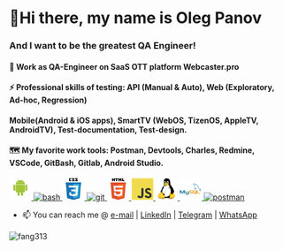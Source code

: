 # 👋Hi there, my name is Oleg Panov
### And I want to be the greatest QA Engineer!
#### 💬 Work as QA-Engineer on SaaS OTT platform Webcaster.pro
#### ⚡ Professional skills of testing: API (Manual & Auto), Web (Exploratory, Ad-hoc, Regression)
#### Mobile(Android & iOS apps), SmartTV (WebOS, TizenOS, AppleTV, AndroidTV), Test-documentation, Test-design.
#### 🗺️ My favorite work tools: Postman, Devtools, Charles, Redmine, VSCode, GitBash, Gitlab, Android Studio.
<p align="left"> <a href="https://developer.android.com" target="_blank" rel="noreferrer"> <img src="https://raw.githubusercontent.com/devicons/devicon/master/icons/android/android-original-wordmark.svg" alt="android" width="40" height="40"/> </a> <a href="https://www.gnu.org/software/bash/" target="_blank" rel="noreferrer"> <img src="https://www.vectorlogo.zone/logos/gnu_bash/gnu_bash-icon.svg" alt="bash" width="40" height="40"/> </a> <a href="https://www.w3schools.com/css/" target="_blank" rel="noreferrer"> <img src="https://raw.githubusercontent.com/devicons/devicon/master/icons/css3/css3-original-wordmark.svg" alt="css3" width="40" height="40"/> </a> <a href="https://git-scm.com/" target="_blank" rel="noreferrer"> <img src="https://www.vectorlogo.zone/logos/git-scm/git-scm-icon.svg" alt="git" width="40" height="40"/> </a> <a href="https://www.w3.org/html/" target="_blank" rel="noreferrer"> <img src="https://raw.githubusercontent.com/devicons/devicon/master/icons/html5/html5-original-wordmark.svg" alt="html5" width="40" height="40"/> </a> <a href="https://developer.mozilla.org/en-US/docs/Web/JavaScript" target="_blank" rel="noreferrer"> <img src="https://raw.githubusercontent.com/devicons/devicon/master/icons/javascript/javascript-original.svg" alt="javascript" width="40" height="40"/> </a> <a href="https://www.linux.org/" target="_blank" rel="noreferrer"> <img src="https://raw.githubusercontent.com/devicons/devicon/master/icons/linux/linux-original.svg" alt="linux" width="40" height="40"/> </a> <a href="https://www.mysql.com/" target="_blank" rel="noreferrer"> <img src="https://raw.githubusercontent.com/devicons/devicon/master/icons/mysql/mysql-original-wordmark.svg" alt="mysql" width="40" height="40"/> </a> <a href="https://postman.com" target="_blank" rel="noreferrer"> <img src="https://www.vectorlogo.zone/logos/getpostman/getpostman-icon.svg" alt="postman" width="40" height="40"/> </a> </p>

- 📫 You can reach me @ [e-mail][email] | [LinkedIn][in] | [Telegram][tg] | [WhatsApp][wa]

[email]: <mailto:fang.russiuan@gmail.com>
[in]: <https://www.linkedin.com/in/fangru>
[tg]: <https://t.me/QA_Oleg>
[wa]: <https://wa.me/79192095944>

<p><img align="center" src="https://github-readme-streak-stats.herokuapp.com/?user=fang313&" alt="fang313" /></p>

<!--🌟⭐️✨-->

<!-- ![trophy](https://github-profile-trophy.vercel.app/?username=fang313) -->
<!--
**fang313/fang313** is a ✨ _special_ ✨ repository because its `README.md` (this file) appears on your GitHub profile.
Here are some ideas to get you started:
- 🔭 I’m currently working on ...
- 🌱 I’m currently learning ...
- 👯 I’m looking to collaborate on ...
- 🤔 I’m looking for help with ...
- 💬 Ask me about ...
- 📫 How to reach me: ...
- 😄 Pronouns: ...
- ⚡ Fun fact: ...
- 💞️ I’m looking to collaborate on ...
- 📫 How to reach me ...
-->

<!-- - 📖 I learn English (LangExchange + Self studying by **English File** course books) -->
<!-- - 💞️ I'm looking for a new projects! Different is better! -->
